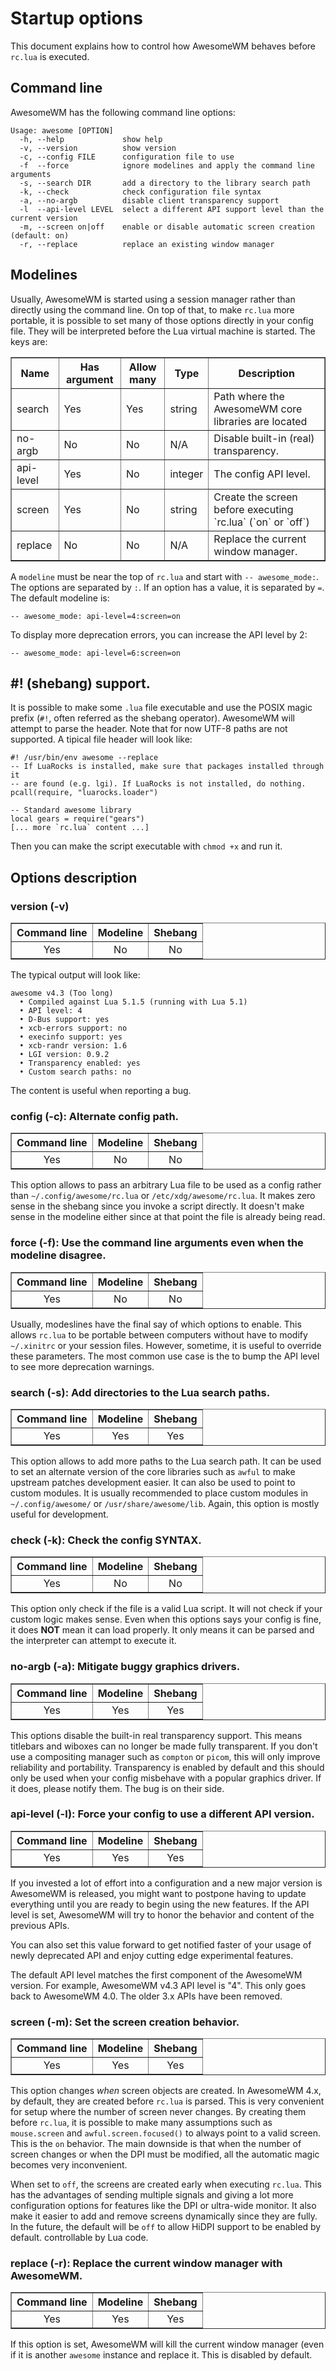 # Startup options

This document explains how to control how AwesomeWM behaves before `rc.lua` is
executed.

## Command line

AwesomeWM has the following command line options:

    Usage: awesome [OPTION]
      -h, --help             show help
      -v, --version          show version
      -c, --config FILE      configuration file to use
      -f  --force            ignore modelines and apply the command line arguments
      -s, --search DIR       add a directory to the library search path
      -k, --check            check configuration file syntax
      -a, --no-argb          disable client transparency support
      -l  --api-level LEVEL  select a different API support level than the current version
      -m, --screen on|off    enable or disable automatic screen creation (default: on)
      -r, --replace          replace an existing window manager

## Modelines

Usually, AwesomeWM is started using a session manager rather than directly using
the command line. On top of that, to make `rc.lua` more portable, it is possible
to set many of those options directly in your config file. They will be
interpreted before the Lua virtual machine is started. The keys are:

<table class='widget_list' border=1>
 <tr style='font-weight: bold;'>
  <th align='center'>Name</th>
  <th align='center'>Has argument</th>
  <th align='center'>Allow many</th>
  <th align='center'>Type</th>
  <th align='center'>Description</th>
 </tr>
 <tr><td>search</td><td>Yes</td><td>Yes</td><td>string</td><td>Path where the AwesomeWM core libraries are located</td></tr>
 <tr><td>no-argb</td><td>No</td><td>No</td><td>N/A</td><td>Disable built-in (real) transparency.</td></tr>
 <tr><td>api-level</td><td>Yes</td><td>No</td><td>integer</td><td>The config API level.</td></tr>
 <tr><td>screen</td><td>Yes</td><td>No</td><td>string</td><td>Create the screen before executing `rc.lua` (`on` or `off`)</td></tr>
 <tr><td>replace</td><td>No</td><td>No</td><td>N/A</td><td>Replace the current window manager.</td></tr>
</table>

A `modeline` must be near the top of `rc.lua` and start with `-- awesome_mode:`.
The options are separated by `:`. If an option has a value, it is separated by
`=`. The default modeline is:

    -- awesome_mode: api-level=4:screen=on

To display more deprecation errors, you can increase the API level by 2:

    -- awesome_mode: api-level=6:screen=on

## #! (shebang) support.

It is possible to make some `.lua` file executable and use the POSIX magic
prefix (`#!`, often referred as the shebang operator). AwesomeWM will attempt
to parse the header. Note that for now UTF-8 paths are not supported. A tipical
file header will look like:

    #! /usr/bin/env awesome --replace
    -- If LuaRocks is installed, make sure that packages installed through it
    -- are found (e.g. lgi). If LuaRocks is not installed, do nothing.
    pcall(require, "luarocks.loader")

    -- Standard awesome library
    local gears = require("gears")
    [... more `rc.lua` content ...]

Then you can make the script executable with `chmod +x` and run it.

## Options description

### version (-v)

<table class='widget_list' border=1>
 <tr style='font-weight: bold;'>
  <th align='center'>Command line</th>
  <th align='center'>Modeline</th>
  <th align='center'>Shebang</th>
  <tr>
   <td align='center'>Yes</td>
   <td align='center'>No</td>
   <td align='center'>No</td></tr>
 </tr>
</table>

The typical output will look like:

    awesome v4.3 (Too long)
      • Compiled against Lua 5.1.5 (running with Lua 5.1)
      • API level: 4
      • D-Bus support: yes
      • xcb-errors support: no
      • execinfo support: yes
      • xcb-randr version: 1.6
      • LGI version: 0.9.2
      • Transparency enabled: yes
      • Custom search paths: no

The content is useful when reporting a bug.

### config (-c): Alternate config path.

<table class='widget_list' border=1>
 <tr style='font-weight: bold;'>
  <th align='center'>Command line</th>
  <th align='center'>Modeline</th>
  <th align='center'>Shebang</th>
  <tr>
   <td align='center'>Yes</td>
   <td align='center'>No</td>
   <td align='center'>No</td></tr>
 </tr>
</table>

This option allows to pass an arbitrary Lua file to be used as a config rather
than `~/.config/awesome/rc.lua` or `/etc/xdg/awesome/rc.lua`. It makes zero
sense in the shebang since you invoke a script directly. It doesn't make sense
in the modeline either since at that point the file is already being read.

### force (-f): Use the command line arguments even when the modeline disagree.

<table class='widget_list' border=1>
 <tr style='font-weight: bold;'>
  <th align='center'>Command line</th>
  <th align='center'>Modeline</th>
  <th align='center'>Shebang</th>
  <tr>
   <td align='center'>Yes</td>
   <td align='center'>No</td>
   <td align='center'>No</td></tr>
 </tr>
</table>

Usually, modeslines have the final say of which options to enable. This allows
`rc.lua` to be portable between computers without have to modify `~/.xinitrc`
or your session files. However, sometime, it is useful to override these
parameters. The most common use case is the to bump the API level to see more
deprecation warnings.

### search (-s): Add directories to the Lua search paths.

<table class='widget_list' border=1>
 <tr style='font-weight: bold;'>
  <th align='center'>Command line</th>
  <th align='center'>Modeline</th>
  <th align='center'>Shebang</th>
  <tr>
   <td align='center'>Yes</td>
   <td align='center'>Yes</td>
   <td align='center'>Yes</td>
  </tr>
 </tr>
</table>

This option allows to add more paths to the Lua search path. It can be used
to set an alternate version of the core libraries such as `awful` to make
upstream patches development easier. It can also be used to point to custom
modules. It is usually recommended to place custom modules in
`~/.config/awesome/` or `/usr/share/awesome/lib`. Again, this option is mostly
useful for development.

### check (-k): Check the config **SYNTAX**.

<table class='widget_list' border=1>
 <tr style='font-weight: bold;'>
  <th align='center'>Command line</th>
  <th align='center'>Modeline</th>
  <th align='center'>Shebang</th>
  <tr>
   <td align='center'>Yes</td>
   <td align='center'>No</td>
   <td align='center'>No</td></tr>
 </tr>
</table>

This option only check if the file is a valid Lua script. It will not check if
your custom logic makes sense. Even when this options says your config is fine,
it does **NOT** mean it can load properly. It only means it can be parsed and
the interpreter can attempt to execute it.

### no-argb (-a): Mitigate buggy graphics drivers.

<table class='widget_list' border=1>
 <tr style='font-weight: bold;'>
  <th align='center'>Command line</th>
  <th align='center'>Modeline</th>
  <th align='center'>Shebang</th>
  <tr>
   <td align='center'>Yes</td>
   <td align='center'>Yes</td>
   <td align='center'>Yes</td>
  </tr>
 </tr>
</table>

This options disable the built-in real transparency support. This means
titlebars and wiboxes can no longer be made fully transparent. If you don't
use a compositing manager such as `compton` or `picom`, this will only improve
reliability and portability. Transparency is enabled by default and this should
only be used when your config misbehave with a popular graphics driver. If it
does, please notify them. The bug is on their side.

### api-level (-l): Force your config to use a different API version.

<table class='widget_list' border=1>
 <tr style='font-weight: bold;'>
  <th align='center'>Command line</th>
  <th align='center'>Modeline</th>
  <th align='center'>Shebang</th>
  <tr>
   <td align='center'>Yes</td>
   <td align='center'>Yes</td>
   <td align='center'>Yes</td>
  </tr>
 </tr>
</table>

If you invested a lot of effort into a configuration and a new major version
is AwesomeWM is released, you might want to postpone having to update everything
until you are ready to begin using the new features. If the API level is set,
AwesomeWM will try to honor the behavior and content of the previous APIs.

You can also set this value forward to get notified faster of your usage of
newly deprecated API and enjoy cutting edge experimental features.

The default API level matches the first component of the AwesomeWM version.
For example, AwesomeWM v4.3 API level is "4". This only goes back to AwesomeWM
4.0. The older 3.x APIs have been removed.

### screen (-m): Set the screen creation behavior.

<table class='widget_list' border=1>
 <tr style='font-weight: bold;'>
  <th align='center'>Command line</th>
  <th align='center'>Modeline</th>
  <th align='center'>Shebang</th>
  <tr>
   <td align='center'>Yes</td>
   <td align='center'>Yes</td>
   <td align='center'>Yes</td>
  </tr>
 </tr>
</table>

This option changes *when* screen objects are created. In AwesomeWM 4.x, by
default, they are created before `rc.lua` is parsed. This is very convenient
for setup where the number of screen never changes. By creating them before
`rc.lua`, it is possible to make many assumptions such as `mouse.screen` and
`awful.screen.focused()` to always point to a valid screen. This is the `on`
behavior. The main downside is that when the number of screen changes or when
the DPI must be modified, all the automatic magic becomes very inconvenient.

When set to `off`, the screens are created early when executing `rc.lua`. This
has the advantages of sending multiple signals and giving a lot more
configuration options for features like the DPI or ultra-wide monitor. It also
make it easier to add and remove screens dynamically since they are fully. In
the future, the default will be `off` to allow HiDPI support to be enabled by
default.
controllable by Lua code.

### replace (-r): Replace the current window manager with AwesomeWM.

<table class='widget_list' border=1>
 <tr style='font-weight: bold;'>
  <th align='center'>Command line</th>
  <th align='center'>Modeline</th>
  <th align='center'>Shebang</th>
  <tr>
   <td align='center'>Yes</td>
   <td align='center'>Yes</td>
   <td align='center'>Yes</td>
  </tr>
 </tr>
</table>

If this option is set, AwesomeWM will kill the current window manager (even
if it is another `awesome` instance and replace it. This is disabled by default.
